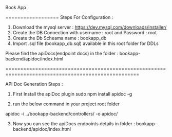 Book App

==================
Steps For Configuration :

1. Download the mysql server : https://dev.mysql.com/downloads/installer/
2. Create the DB Connection with username : root and Password : root
3. Create the Db Scheama name : bookapp_db
4. Import  .sql file (bookapp_db.sql) available in this root folder for DDLs


Please find the apiDocs(endpoint docs) in the folder : bookapp-backend/apidoc/index.html

===================================================================================================

API Doc Generation Steps :

1. First Install the apiDoc plugin 
	sudo npm install apidoc -g

2. run the below command in your project root folder

 apidoc -i ../bookapp-backend/controllers/ -o apidoc/ 

3. Now you can see the apiDocs endpoints details in folder : bookapp-backend/apidoc/index.html
